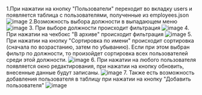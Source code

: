 1.При нажатии на кнопку "Пользователи" переходит во вкладку users и появляется таблица с пользователями, полученные из employees.json
![image](https://user-images.githubusercontent.com/83139924/174439876-95cec3e2-d92a-4544-b8af-e27a313fdd64.png)
2.Возможность выбора должности в выпадающем меню
![image](https://user-images.githubusercontent.com/83139924/174439902-b8ffb449-acd6-4147-bd07-37428433f1da.png)
3. При выборе должности происходит фильтрация
![image](https://user-images.githubusercontent.com/83139924/174439919-2f0f16c1-b058-4e2b-bdbc-fae3349df469.png)
4. При нажатии на чекбокс "В архиве" происходит фильтрация
![image](https://user-images.githubusercontent.com/83139924/174439945-a9bffa43-4965-4311-8c6d-d01ae5071518.png)
5. При нажатии на кнопку "Сортировка по имени" происходит сортировка (сначала по возрастанию, затем по убыванию). Если при этом выбран фильтр по должности, то произойдет сортировка всех пользователей среди этой должности.
![image](https://user-images.githubusercontent.com/83139924/174440090-812b1ac2-adc7-4cdb-808d-a74487b453f7.png)
6. При нажатии на любого пользователя появляется окно редактирования, при нажатии на кнопку обновить, внесенные данные будут записаны.
![image](https://user-images.githubusercontent.com/83139924/174440115-e4789c47-48ad-4b5f-bb5c-fd7e45854d6c.png)
7. Также есть возможность добавления пользователя в таблицу при нажатии на кнопку "Добавить пользователя"
![image](https://user-images.githubusercontent.com/83139924/174440175-ec5c3151-4e5a-4e65-860c-0012381c9e22.png)

